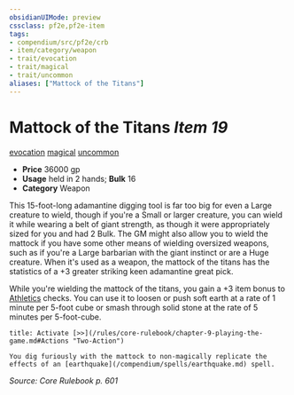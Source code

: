 ```yaml
---
obsidianUIMode: preview
cssclass: pf2e,pf2e-item
tags:
- compendium/src/pf2e/crb
- item/category/weapon
- trait/evocation
- trait/magical
- trait/uncommon
aliases: ["Mattock of the Titans"]
---
```

# Mattock of the Titans *Item 19*  
[evocation](/rules/traits/evocation.md)  [magical](/rules/traits/magical.md)  [uncommon](/rules/traits/uncommon.md)  

- **Price** 36000 gp
- **Usage** held in 2 hands; **Bulk** 16
- **Category** Weapon

This 15-foot-long adamantine digging tool is far too big for even a Large creature to wield, though if you're a Small or larger creature, you can wield it while wearing a belt of giant strength, as though it were appropriately sized for you and had 2 Bulk. The GM might also allow you to wield the mattock if you have some other means of wielding oversized weapons, such as if you're a Large barbarian with the giant instinct or are a Huge creature. When it's used as a weapon, the mattock of the titans has the statistics of a +3 greater striking keen adamantine great pick.

While you're wielding the mattock of the titans, you gain a +3 item bonus to [Athletics](/compendium/skills.md#Athletics) checks. You can use it to loosen or push soft earth at a rate of 1 minute per 5-foot cube or smash through solid stone at the rate of 5 minutes per 5-foot-cube.

```ad-embed-ability
title: Activate [>>](/rules/core-rulebook/chapter-9-playing-the-game.md#Actions "Two-Action")

You dig furiously with the mattock to non-magically replicate the effects of an [earthquake](/compendium/spells/earthquake.md) spell.
```

*Source: Core Rulebook p. 601*